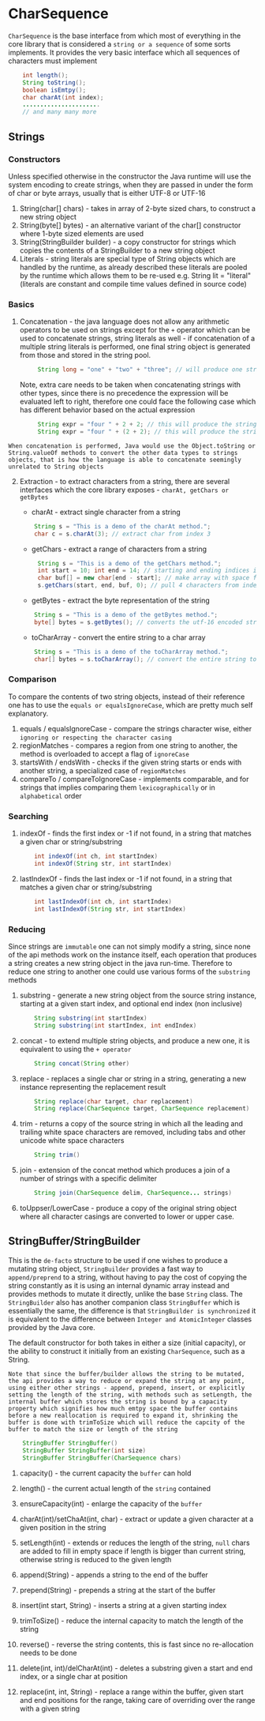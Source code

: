 # CharSequence

`CharSequence` is the base interface from which most of everything in the core library that is considered a `string or a
sequence` of some sorts implements. It provides the very basic interface which all sequences of characters must implement

```java
    int length();
    String toString();
    boolean isEmtpy();
    char charAt(int index);
    ......................
    // and many many more
````

## Strings

### Constructors

Unless specified otherwise in the constructor the Java runtime will use the system encoding to create strings, when they
are passed in under the form of char or byte arrays, usually that is either UTF-8 or UTF-16

1.  String(char[] chars) - takes in array of 2-byte sized chars, to construct a new string object
2.  String(byte[] bytes) - an alternative variant of the char[] constructor where 1-byte sized elements are used
3.  String(StringBuilder builder) - a copy constructor for strings which copies the contents of a StringBuilder to a new string object
4.  Literals - string literals are special type of String objects which are handled by the runtime, as already described
    these literals are pooled by the runtime which allows them to be re-used e.g. String lit = "literal" (literals are
    constant and compile time values defined in source code)

### Basics

1.  Concatenation - the java language does not allow any arithmetic operators to be used on strings except for the `+`
   operator which can be used to concatenate strings, string literals as well - if concatenation of a multiple string
   literals is performed, one final string object is generated from those and stored in the string pool.

    ```java
         String long = "one" + "two" + "three"; // will produce one string object pooled by the run-time
    ```

    Note, extra care needs to be taken when concatenating strings with other types, since there is no precedence the
    expression will be evaluated left to right, therefore one could face the following case which has different behavior
    based on the actual expression

    ```java
         String expr = "four " + 2 + 2; // this will produce the string four 22, not four 4
         String expr = "four " + (2 + 2); // this will produce the string four 4, not four 22
    ```

`When concatenation is performed, Java would use the Object.toString or String.valueOf methods to convert the other data
types to strings objects, that is how the language is able to concatenate seemingly unrelated to String objects`

2.  Extraction - to extract characters from a string, there are several interfaces which the core library exposes -
    `charAt, getChars or getBytes`

    -   charAt - extract single character from a string

    ```java
        String s = "This is a demo of the charAt method.";
        char c = s.charAt(3); // extract char from index 3
    ```

    -   getChars - extract a range of characters from a string

    ```java
         String s = "This is a demo of the getChars method.";
         int start = 10; int end = 14; // starting and ending indices in the string
         char buf[] = new char[end - start]; // make array with space for 4 characters
         s.getChars(start, end, buf, 0); // pull 4 characters from index 10 to 14 non inclusive
    ```

    -   getBytes - extract the byte representation of the string

    ```java
        String s = "This is a demo of the getBytes method.";
        byte[] bytes = s.getBytes(); // converts the utf-16 encoded string into ascii byte array
    ```

    -   toCharArray - convert the entire string to a char array

    ```java
        String s = "This is a demo of the toCharArray method.";
        char[] bytes = s.toCharArray(); // convert the entire string to a 2-byte wide char array
    ```

### Comparison

To compare the contents of two string objects, instead of their reference one has to use the `equals or
equalsIgnoreCase`, which are pretty much self explanatory.

1.  equals / equalsIgnoreCase - compare the strings character wise, either `ignoring or respecting the character casing`
2.  regionMatches - compares a region from one string to another, the method is overloaded to accept a flag of `ignoreCase`
3.  startsWith / endsWith - checks if the given string starts or ends with another string, a specialized case of `regionMatches`
4.  compareTo / compareToIgnoreCase - implements comparable, and for strings that implies comparing them `lexicographically` or in `alphabetical` order

### Searching

1.  indexOf - finds the first index or -1 if not found, in a string that matches a given char or string/substring

    ```java
        int indexOf(int ch, int startIndex)
        int indexOf(String str, int startIndex)
    ```

2.  lastIndexOf - finds the last index or -1 if not found, in a string that matches a given char or string/substring

    ```java
        int lastIndexOf(int ch, int startIndex)
        int lastIndexOf(String str, int startIndex)
    ```

### Reducing

 Since strings are `immutable` one can not simply modify a string, since none of the api methods work on the instance
 itself, each operation that produces a string creates a new string object in the java run-time. Therefore to reduce one
 string to another one could use various forms of the `substring` methods

1.  substring - generate a new string object from the source string instance, starting at a given start index, and optional end index (non inclusive)

    ```java
        String substring(int startIndex)
        String substring(int startIndex, int endIndex)
    ```

2.  concat - to extend multiple string objects, and produce a new one, it is equivalent to using the `+ operator`

    ```java
        String concat(String other)
    ```

3.  replace - replaces a single char or string in a string, generating a new instance representing the replacement result

    ```java
        String replace(char target, char replacement)
        String replace(CharSequence target, CharSequence replacement)
    ```

4.  trim - returns a copy of the source string in which all the leading and trailing white space characters are
    removed, including tabs and other unicode white space characters

    ```java
        String trim()
    ```

5.  join - extension of the concat method which produces a join of a number of strings with a specific delimiter

    ```java
        String join(CharSequence delim, CharSequence... strings)
    ```

6.  toUppser/LowerCase - produce a copy of the original string object where all character casings are converted to lower or upper case.

## StringBuffer/StringBuilder

This is the `de-facto` structure to be used if one wishes to produce a mutating string object, `StringBuilder` provides
a fast way to `append/preprend` to a string, without having to pay the cost of copying the string constantly as it is
using an internal dynamic array instead and provides methods to mutate it directly, unlike the base `String` class. The
`StringBuilder` also has another companion class `StringBuffer` which is essentially the same, the difference is that
`StringBuilder is synchronized` it is equivalent to the difference between `Integer and AtomicInteger` classes provided
by the Java core.

The default constructor for both takes in either a size (initial capacity), or the ability to construct it initially
from an existing `CharSequence`, such as a String.

`Note that since the buffer/builder allows the string to be mutated, the api provides a way to reduce or expand the
string at any point, using either other strings - append, prepend, insert, or explicitly setting the length of the
string, with methods such as setLength, the internal buffer which stores the string is bound by a capacity property
which signifies how much emtpy space the buffer contains before a new reallocation is required to expand it, shrinking
the buffer is done with trimToSize which will reduce the capcity of the buffer to match the size or length of the
string`

```java
    StringBuffer StringBuffer()
    StringBuffer StringBuffer(int size)
    StringBuffer StringBuffer(CharSequence chars)
```

1.  capacity() - the current capacity the `buffer` can hold

2.  length() - the current actual length of the `string` contained

3.  ensureCapacity(int) - enlarge the capacity of the `buffer`

5.  charAt(int)/setChaAt(int, char) - extract or update a given character at a given position in the string

4.  setLength(int) - extends or reduces the length of the string, `null` chars are added to fill in empty space if
    length is bigger than current string, otherwise string is reduced to the given length

5.  append(String) - appends a string to the end of the buffer

6.  prepend(String) - prepends a string at the start of the buffer

7.  insert(int start, String) - inserts a string at a given starting index

8.  trimToSize() - reduce the internal capacity to match the length of the string

9.  reverse() - reverse the string contents, this is fast since no re-allocation needs to be done

10.  delete(int, int)/delCharAt(int) - deletes a substring given a start and end index, or a single char at position

11.  replace(int, int, String) - replace a range within the buffer, given start and end positions for the range, taking
    care of overriding over the range with a given string

